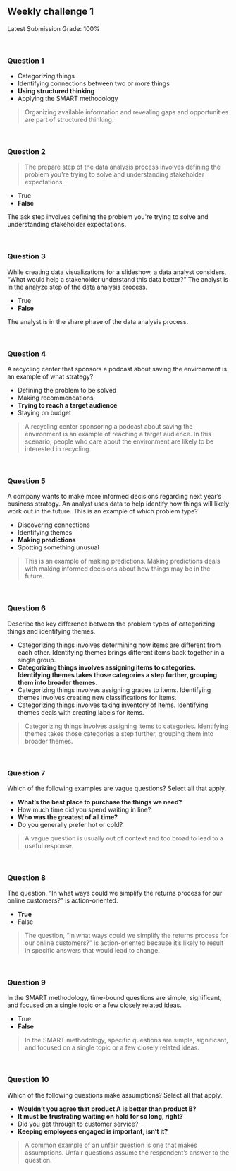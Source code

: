 ## Weekly challenge 1

Latest Submission Grade: 100%

&nbsp;

### Question 1

- Categorizing things
- Identifying connections between two or more things
- **Using structured thinking**
- Applying the SMART methodology

> Organizing available information and revealing gaps and opportunities are part of structured thinking.

&nbsp;

### Question 2

> The prepare step of the data analysis process involves defining the problem you're trying to solve and understanding stakeholder expectations.

- True
- **False**

The ask step involves defining the problem you're trying to solve and understanding stakeholder expectations.

&nbsp;

### Question 3

While creating data visualizations for a slideshow, a data analyst considers, “What would help a stakeholder understand this data better?” The analyst is in the analyze step of the data analysis process.

- True
- **False**

The analyst is in the share phase of the data analysis process.

&nbsp;

### Question 4

A recycling center that sponsors a podcast about saving the environment is an example of what strategy?

- Defining the problem to be solved
- Making recommendations
- **Trying to reach a target audience**
- Staying on budget

> A recycling center sponsoring a podcast about saving the environment is an example of reaching a target audience. In this scenario, people who care about the environment are likely to be interested in recycling.

&nbsp;

### Question 5

A company wants to make more informed decisions regarding next year’s business strategy. An analyst uses data to help identify how things will likely work out in the future. This is an example of which problem type?

- Discovering connections
- Identifying themes
- **Making predictions**
- Spotting something unusual

> This is an example of making predictions. Making predictions deals with making informed decisions about how things may be in the future.

&nbsp;

### Question 6

Describe the key difference between the problem types of categorizing things and identifying themes.

- Categorizing things involves determining how items are different from each other. Identifying themes brings different items back together in a single group.
- **Categorizing things involves assigning items to categories. Identifying themes takes those categories a step further, grouping them into broader themes.**
- Categorizing things involves assigning grades to items. Identifying themes involves creating new classifications for items.
- Categorizing things involves taking inventory of items. Identifying themes deals with creating labels for items.

> Categorizing things involves assigning items to categories. Identifying themes takes those categories a step further, grouping them into broader themes.

&nbsp;

### Question 7

Which of the following examples are vague questions? Select all that apply.

- **What’s the best place to purchase the things we need?**
- How much time did you spend waiting in line?
- **Who was the greatest of all time?**
- Do you generally prefer hot or cold?

> A vague question is usually out of context and too broad to lead to a useful response.

&nbsp;

### Question 8

The question, “In what ways could we simplify the returns process for our online customers?” is action-oriented.

- **True**
- False

> The question, “In what ways could we simplify the returns process for our online customers?” is action-oriented because it’s likely to result in specific answers that would lead to change.

&nbsp;

### Question 9

In the SMART methodology, time-bound questions are simple, significant, and focused on a single topic or a few closely related ideas.

- True
- **False**

> In the SMART methodology, specific questions are simple, significant, and focused on a single topic or a few closely related ideas.

&nbsp;

### Question 10

Which of the following questions make assumptions? Select all that apply.

- **Wouldn’t you agree that product A is better than product B?**
- **It must be frustrating waiting on hold for so long, right?**
- Did you get through to customer service?
- **Keeping employees engaged is important, isn’t it?**
> A common example of an unfair question is one that makes assumptions. Unfair questions assume the respondent’s answer to the question.

